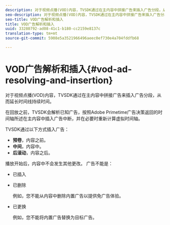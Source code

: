 ```yaml
---
description: 对于视频点播(VOD)内容，TVSDK通过在主内容中拼接广告来插入广告分段，从而延长时间线持续时间。
seo-description: 对于视频点播(VOD)内容，TVSDK通过在主内容中拼接广告来插入广告分段，从而延长时间线持续时间。
seo-title: VOD广告解析和插入
title: VOD广告解析和插入
uuid: 33280792-ad08-41c1-b180-cc2159e8137c
translation-type: tm+mt
source-git-commit: 5908e5a3521966496aeec0ef730e4a704fddfb68

---
```



# VOD广告解析和插入{#vod-ad-resolving-and-insertion}

对于视频点播(VOD)内容，TVSDK通过在主内容中拼接广告来插入广告分段，从而延长时间线持续时间。

在回放之前，TVSDK会解析已知广告，按照Adobe Primetime广告决策返回的时间轴所述在主内容中插入广告中断，并在必要时重新计算虚拟时间轴。

TVSDK通过以下方式插入广告：

* **预卷**，内容之前。
* **中间**，内容中。
* **后滚动**，内容之后。

播放开始后，内容中不会发生其他更改。 广告不能是：

* 已插入
* 已删除

   例如，您不能从内容中删除内置广告以提供免广告体验。
* 已更换

   例如，您不能将内置广告替换为目标广告。


